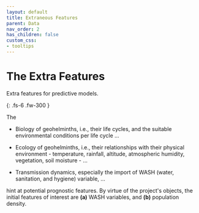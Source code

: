 ```yaml
---
layout: default
title: Extraneous Features
parent: Data
nav_order: 2
has_children: false
custom_css:
- tooltips
---
```


# The Extra Features

Extra features for predictive models.

{: .fs-6 .fw-300 }

The

* Biology of geohelminths, i.e., their life cycles, and the suitable environmental conditions per life cycle ...

* Ecology of geohelminths, i.e., their relationships with their physical environment - temperature, rainfall, altitude, 
  atmospheric humidity, vegetation, soil moisture - ...

* Transmission dynamics, especially the import of WASH (water, sanitation, and hygiene) variable, ...

hint at potential prognostic features.  By virtue of the project's objects, the initial features of interest are **(a)** WASH 
variables, and **(b)** population density.